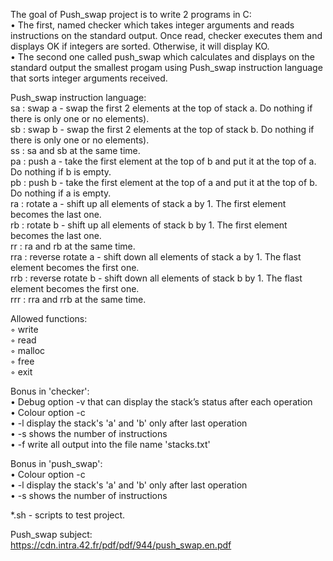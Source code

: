 The goal of Push_swap project is to write 2 programs in C:<br/>
• The first, named checker which takes integer arguments and reads instructions on
the standard output. Once read, checker executes them and displays OK if integers
are sorted. Otherwise, it will display KO.<br/>
• The second one called push_swap which calculates and displays on the standard
output the smallest progam using Push_swap instruction language that sorts integer
arguments received.<br/>

Push_swap instruction language:<br/>
sa : swap a - swap the first 2 elements at the top of stack a. Do nothing if there
is only one or no elements).<br/>
sb : swap b - swap the first 2 elements at the top of stack b. Do nothing if there
is only one or no elements).<br/>
ss : sa and sb at the same time.<br/>
pa : push a - take the first element at the top of b and put it at the top of a. Do
nothing if b is empty.<br/>
pb : push b - take the first element at the top of a and put it at the top of b. Do
nothing if a is empty.<br/>
ra : rotate a - shift up all elements of stack a by 1. The first element becomes
the last one.<br/>
rb : rotate b - shift up all elements of stack b by 1. The first element becomes
the last one.<br/>
rr : ra and rb at the same time.<br/>
rra : reverse rotate a - shift down all elements of stack a by 1. The flast element
becomes the first one.<br/>
rrb : reverse rotate b - shift down all elements of stack b by 1. The flast element
becomes the first one.<br/>
rrr : rra and rrb at the same time.<br/>

Allowed functions:<br/>
◦ write<br/>
◦ read<br/>
◦ malloc<br/>
◦ free<br/>
◦ exit<br/>

Bonus in 'checker':<br/>
• Debug option -v that can display the stack’s status after each operation<br/>
• Colour option -c<br/>
• -l display the stack's 'a' and 'b' only after last operation<br/>
• -s shows the number of instructions<br/>
• -f write all output into the file name 'stacks.txt'<br/>

Bonus in 'push_swap':<br/>
• Colour option -c<br/>
• -l display the stack's 'a' and 'b' only after last operation<br/>
• -s shows the number of instructions<br/>

*.sh - scripts to test project.

Push_swap subject:<br/>
https://cdn.intra.42.fr/pdf/pdf/944/push_swap.en.pdf
